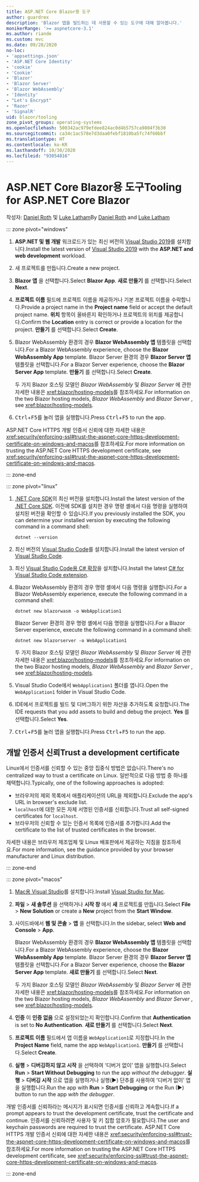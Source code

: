 ```yaml
---
title: ASP.NET Core Blazor용 도구
author: guardrex
description: 'Blazor 앱을 빌드하는 데 사용할 수 있는 도구에 대해 알아봅니다.'
monikerRange: '>= aspnetcore-3.1'
ms.author: riande
ms.custom: mvc
ms.date: 09/28/2020
no-loc:
- 'appsettings.json'
- 'ASP.NET Core Identity'
- 'cookie'
- 'Cookie'
- 'Blazor'
- 'Blazor Server'
- 'Blazor WebAssembly'
- 'Identity'
- "Let's Encrypt"
- 'Razor'
- 'SignalR'
uid: blazor/tooling
zone_pivot_groups: operating-systems
ms.openlocfilehash: 500342ac979efdee824ac0d4b5757ca9804f3b30
ms.sourcegitcommit: ca34c1ac578e7d3daa0febf1810ba5fc74f60bbf
ms.translationtype: HT
ms.contentlocale: ko-KR
ms.lasthandoff: 10/30/2020
ms.locfileid: "93054816"
---
```

# <a name="tooling-for-aspnet-core-no-locblazor"></a><span data-ttu-id="d5c27-103">ASP.NET Core Blazor용 도구</span><span class="sxs-lookup"><span data-stu-id="d5c27-103">Tooling for ASP.NET Core Blazor</span></span>

<span data-ttu-id="d5c27-104">작성자: [Daniel Roth](https://github.com/danroth27) 및 [Luke Latham](https://github.com/guardrex)</span><span class="sxs-lookup"><span data-stu-id="d5c27-104">By [Daniel Roth](https://github.com/danroth27) and [Luke Latham](https://github.com/guardrex)</span></span>

::: zone pivot="windows"

1. <span data-ttu-id="d5c27-105">**ASP.NET 및 웹 개발** 워크로드가 있는 최신 버전의 [Visual Studio 2019](https://visualstudio.microsoft.com/downloads/)를 설치합니다.</span><span class="sxs-lookup"><span data-stu-id="d5c27-105">Install the latest version of [Visual Studio 2019](https://visualstudio.microsoft.com/downloads/) with the **ASP.NET and web development** workload.</span></span>

1. <span data-ttu-id="d5c27-106">새 프로젝트를 만듭니다.</span><span class="sxs-lookup"><span data-stu-id="d5c27-106">Create a new project.</span></span>

1. <span data-ttu-id="d5c27-107">**Blazor 앱** 을 선택합니다.</span><span class="sxs-lookup"><span data-stu-id="d5c27-107">Select **Blazor App**.</span></span> <span data-ttu-id="d5c27-108">**새로 만들기** 를 선택합니다.</span><span class="sxs-lookup"><span data-stu-id="d5c27-108">Select **Next**.</span></span>

1. <span data-ttu-id="d5c27-109">**프로젝트 이름** 필드에 프로젝트 이름을 제공하거나 기본 프로젝트 이름을 수락합니다.</span><span class="sxs-lookup"><span data-stu-id="d5c27-109">Provide a project name in the **Project name** field or accept the default project name.</span></span> <span data-ttu-id="d5c27-110">**위치** 항목이 올바른지 확인하거나 프로젝트의 위치를 제공합니다.</span><span class="sxs-lookup"><span data-stu-id="d5c27-110">Confirm the **Location** entry is correct or provide a location for the project.</span></span> <span data-ttu-id="d5c27-111">**만들기** 를 선택합니다.</span><span class="sxs-lookup"><span data-stu-id="d5c27-111">Select **Create**.</span></span>

1. <span data-ttu-id="d5c27-112">Blazor WebAssembly 환경의 경우 **Blazor WebAssembly 앱** 템플릿을 선택합니다.</span><span class="sxs-lookup"><span data-stu-id="d5c27-112">For a Blazor WebAssembly experience, choose the **Blazor WebAssembly App** template.</span></span> <span data-ttu-id="d5c27-113">Blazor Server 환경의 경우 **Blazor Server 앱** 템플릿을 선택합니다.</span><span class="sxs-lookup"><span data-stu-id="d5c27-113">For a Blazor Server experience, choose the **Blazor Server App** template.</span></span> <span data-ttu-id="d5c27-114">**만들기** 를 선택합니다.</span><span class="sxs-lookup"><span data-stu-id="d5c27-114">Select **Create**.</span></span>

   <span data-ttu-id="d5c27-115">두 가지 Blazor 호스팅 모델인 *Blazor WebAssembly* 및 *Blazor Server* 에 관한 자세한 내용은 <xref:blazor/hosting-models>를 참조하세요.</span><span class="sxs-lookup"><span data-stu-id="d5c27-115">For information on the two Blazor hosting models, *Blazor WebAssembly* and *Blazor Server* , see <xref:blazor/hosting-models>.</span></span>

1. <span data-ttu-id="d5c27-116"><kbd>Ctrl</kbd>+<kbd>F5</kbd>를 눌러 앱을 실행합니다.</span><span class="sxs-lookup"><span data-stu-id="d5c27-116">Press <kbd>Ctrl</kbd>+<kbd>F5</kbd> to run the app.</span></span>

<span data-ttu-id="d5c27-117">ASP.NET Core HTTPS 개발 인증서 신뢰에 대한 자세한 내용은 <xref:security/enforcing-ssl#trust-the-aspnet-core-https-development-certificate-on-windows-and-macos>를 참조하세요.</span><span class="sxs-lookup"><span data-stu-id="d5c27-117">For more information on trusting the ASP.NET Core HTTPS development certificate, see <xref:security/enforcing-ssl#trust-the-aspnet-core-https-development-certificate-on-windows-and-macos>.</span></span>

::: zone-end

::: zone pivot="linux"

1. <span data-ttu-id="d5c27-118">[.NET Core SDK](https://dotnet.microsoft.com/download)의 최신 버전을 설치합니다.</span><span class="sxs-lookup"><span data-stu-id="d5c27-118">Install the latest version of the [.NET Core SDK](https://dotnet.microsoft.com/download).</span></span> <span data-ttu-id="d5c27-119">이전에 SDK를 설치한 경우 명령 셸에서 다음 명령을 실행하여 설치된 버전을 확인할 수 있습니다.</span><span class="sxs-lookup"><span data-stu-id="d5c27-119">If you previously installed the SDK, you can determine your installed version by executing the following command in a command shell:</span></span>

   ```dotnetcli
   dotnet --version
   ```

1. <span data-ttu-id="d5c27-120">최신 버전의 [Visual Studio Code](https://code.visualstudio.com)를 설치합니다.</span><span class="sxs-lookup"><span data-stu-id="d5c27-120">Install the latest version of [Visual Studio Code](https://code.visualstudio.com).</span></span>

1. <span data-ttu-id="d5c27-121">최신 [Visual Studio Code용 C# 확장](https://marketplace.visualstudio.com/items?itemName=ms-dotnettools.csharp)을 설치합니다.</span><span class="sxs-lookup"><span data-stu-id="d5c27-121">Install the latest [C# for Visual Studio Code extension](https://marketplace.visualstudio.com/items?itemName=ms-dotnettools.csharp).</span></span>

1. <span data-ttu-id="d5c27-122">Blazor WebAssembly 환경의 경우 명령 셸에서 다음 명령을 실행합니다.</span><span class="sxs-lookup"><span data-stu-id="d5c27-122">For a Blazor WebAssembly experience, execute the following command in a command shell:</span></span>

   ```dotnetcli
   dotnet new blazorwasm -o WebApplication1
   ```

   <span data-ttu-id="d5c27-123">Blazor Server 환경의 경우 명령 셸에서 다음 명령을 실행합니다.</span><span class="sxs-lookup"><span data-stu-id="d5c27-123">For a Blazor Server experience, execute the following command in a command shell:</span></span>

   ```dotnetcli
   dotnet new blazorserver -o WebApplication1
   ```

   <span data-ttu-id="d5c27-124">두 가지 Blazor 호스팅 모델인 *Blazor WebAssembly* 및 *Blazor Server* 에 관한 자세한 내용은 <xref:blazor/hosting-models>를 참조하세요.</span><span class="sxs-lookup"><span data-stu-id="d5c27-124">For information on the two Blazor hosting models, *Blazor WebAssembly* and *Blazor Server* , see <xref:blazor/hosting-models>.</span></span>

1. <span data-ttu-id="d5c27-125">Visual Studio Code에서 `WebApplication1` 폴더를 엽니다.</span><span class="sxs-lookup"><span data-stu-id="d5c27-125">Open the `WebApplication1` folder in Visual Studio Code.</span></span>

1. <span data-ttu-id="d5c27-126">IDE에서 프로젝트를 빌드 및 디버그하기 위한 자산을 추가하도록 요청합니다.</span><span class="sxs-lookup"><span data-stu-id="d5c27-126">The IDE requests that you add assets to build and debug the project.</span></span> <span data-ttu-id="d5c27-127">**Yes** 를 선택합니다.</span><span class="sxs-lookup"><span data-stu-id="d5c27-127">Select **Yes**.</span></span>

1. <span data-ttu-id="d5c27-128"><kbd>Ctrl</kbd>+<kbd>F5</kbd>를 눌러 앱을 실행합니다.</span><span class="sxs-lookup"><span data-stu-id="d5c27-128">Press <kbd>Ctrl</kbd>+<kbd>F5</kbd> to run the app.</span></span>

## <a name="trust-a-development-certificate"></a><span data-ttu-id="d5c27-129">개발 인증서 신뢰</span><span class="sxs-lookup"><span data-stu-id="d5c27-129">Trust a development certificate</span></span>

<span data-ttu-id="d5c27-130">Linux에서 인증서를 신뢰할 수 있는 중앙 집중식 방법은 없습니다.</span><span class="sxs-lookup"><span data-stu-id="d5c27-130">There's no centralized way to trust a certificate on Linux.</span></span> <span data-ttu-id="d5c27-131">일반적으로 다음 방법 중 하나를 채택합니다.</span><span class="sxs-lookup"><span data-stu-id="d5c27-131">Typically, one of the following approaches is adopted:</span></span>

* <span data-ttu-id="d5c27-132">브라우저의 제외 목록에서 애플리케이션의 URL을 제외합니다.</span><span class="sxs-lookup"><span data-stu-id="d5c27-132">Exclude the app's URL in browser's exclude list.</span></span>
* <span data-ttu-id="d5c27-133">`localhost`에 대한 모든 자체 서명된 인증서를 신뢰합니다.</span><span class="sxs-lookup"><span data-stu-id="d5c27-133">Trust all self-signed certificates for `localhost`.</span></span>
* <span data-ttu-id="d5c27-134">브라우저의 신뢰할 수 있는 인증서 목록에 인증서를 추가합니다.</span><span class="sxs-lookup"><span data-stu-id="d5c27-134">Add the certificate to the list of trusted certificates in the browser.</span></span>

<span data-ttu-id="d5c27-135">자세한 내용은 브라우저 제조업체 및 Linux 배포판에서 제공하는 지침을 참조하세요.</span><span class="sxs-lookup"><span data-stu-id="d5c27-135">For more information, see the guidance provided by your browser manufacturer and Linux distribution.</span></span>

::: zone-end

::: zone pivot="macos"

1. <span data-ttu-id="d5c27-136">[Mac용 Visual Studio](https://visualstudio.microsoft.com/vs/mac/)를 설치합니다.</span><span class="sxs-lookup"><span data-stu-id="d5c27-136">Install [Visual Studio for Mac](https://visualstudio.microsoft.com/vs/mac/).</span></span>

1. <span data-ttu-id="d5c27-137">**파일** > **새 솔루션** 을 선택하거나 **시작 창** 에서 **새** 프로젝트를 만듭니다.</span><span class="sxs-lookup"><span data-stu-id="d5c27-137">Select **File** > **New Solution** or create a **New** project from the **Start Window**.</span></span>

1. <span data-ttu-id="d5c27-138">사이드바에서 **웹 및 콘솔** > **앱** 을 선택합니다.</span><span class="sxs-lookup"><span data-stu-id="d5c27-138">In the sidebar, select **Web and Console** > **App**.</span></span>

   <span data-ttu-id="d5c27-139">Blazor WebAssembly 환경의 경우 **Blazor WebAssembly 앱** 템플릿을 선택합니다.</span><span class="sxs-lookup"><span data-stu-id="d5c27-139">For a Blazor WebAssembly experience, choose the **Blazor WebAssembly App** template.</span></span> <span data-ttu-id="d5c27-140">Blazor Server 환경의 경우 **Blazor Server 앱** 템플릿을 선택합니다.</span><span class="sxs-lookup"><span data-stu-id="d5c27-140">For a Blazor Server experience, choose the **Blazor Server App** template.</span></span> <span data-ttu-id="d5c27-141">**새로 만들기** 를 선택합니다.</span><span class="sxs-lookup"><span data-stu-id="d5c27-141">Select **Next**.</span></span>

   <span data-ttu-id="d5c27-142">두 가지 Blazor 호스팅 모델인 *Blazor WebAssembly* 및 *Blazor Server* 에 관한 자세한 내용은 <xref:blazor/hosting-models>를 참조하세요.</span><span class="sxs-lookup"><span data-stu-id="d5c27-142">For information on the two Blazor hosting models, *Blazor WebAssembly* and *Blazor Server* , see <xref:blazor/hosting-models>.</span></span>

1. <span data-ttu-id="d5c27-143">**인증** 이 **인증 없음** 으로 설정되었는지 확인합니다.</span><span class="sxs-lookup"><span data-stu-id="d5c27-143">Confirm that **Authentication** is set to **No Authentication**.</span></span> <span data-ttu-id="d5c27-144">**새로 만들기** 를 선택합니다.</span><span class="sxs-lookup"><span data-stu-id="d5c27-144">Select **Next**.</span></span>

1. <span data-ttu-id="d5c27-145">**프로젝트 이름** 필드에서 앱 이름을 `WebApplication1`로 지정합니다.</span><span class="sxs-lookup"><span data-stu-id="d5c27-145">In the **Project Name** field, name the app `WebApplication1`.</span></span> <span data-ttu-id="d5c27-146">**만들기** 를 선택합니다.</span><span class="sxs-lookup"><span data-stu-id="d5c27-146">Select **Create**.</span></span>

1. <span data-ttu-id="d5c27-147">**실행** > **디버깅하지 않고 시작** 을 선택하여 ‘디버거 없이’ 앱을 실행합니다.</span><span class="sxs-lookup"><span data-stu-id="d5c27-147">Select **Run** > **Start Without Debugging** to run the app *without the debugger*.</span></span> <span data-ttu-id="d5c27-148">**실행** > **디버깅 시작** 으로 앱을 실행하거나 실행(&#9654;) 단추를 사용하여 ‘디버거 없이’ 앱을 실행합니다.</span><span class="sxs-lookup"><span data-stu-id="d5c27-148">Run the app with **Run** > **Start Debugging** or the Run (&#9654;) button to run the app *with the debugger*.</span></span>

<span data-ttu-id="d5c27-149">개발 인증서를 신뢰하라는 메시지가 표시되면 인증서를 신뢰하고 계속합니다.</span><span class="sxs-lookup"><span data-stu-id="d5c27-149">If a prompt appears to trust the development certificate, trust the certificate and continue.</span></span> <span data-ttu-id="d5c27-150">인증서를 신뢰하려면 사용자 및 키 집합 암호가 필요합니다.</span><span class="sxs-lookup"><span data-stu-id="d5c27-150">The user and keychain passwords are required to trust the certificate.</span></span> <span data-ttu-id="d5c27-151">ASP.NET Core HTTPS 개발 인증서 신뢰에 대한 자세한 내용은 <xref:security/enforcing-ssl#trust-the-aspnet-core-https-development-certificate-on-windows-and-macos>를 참조하세요.</span><span class="sxs-lookup"><span data-stu-id="d5c27-151">For more information on trusting the ASP.NET Core HTTPS development certificate, see <xref:security/enforcing-ssl#trust-the-aspnet-core-https-development-certificate-on-windows-and-macos>.</span></span>

::: zone-end
